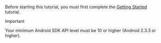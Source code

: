 Before starting this tutorial, you must first complete the [Getting Started](../articles/mobile-engagement/mobile-engagement-android-get-started.md) tutorial.

> [!IMPORTANT]
> Your minimum Android SDK API level must be 10 or higher (Android 2.3.3 or higher).
> 
> 

